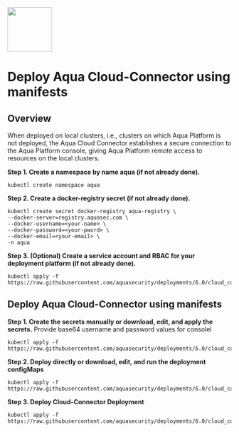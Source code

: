 <img src="https://avatars3.githubusercontent.com/u/12783832?s=200&v=4" height="100" width="100" />

# Deploy Aqua Cloud-Connector using manifests

## Overview
When deployed on local clusters, i.e., clusters on which Aqua Platform is not deployed, the Aqua Cloud
Connector establishes a secure connection to the Aqua Platform console, giving Aqua Platform remote
access to resources on the local clusters.

**Step 1. Create a namespace by name aqua (if not already done).**

   ```SHELL
   kubectl create namespace aqua
   ```

**Step 2. Create a docker-registry secret (if not already done).**

   ```SHELL
   kubectl create secret docker-registry aqua-registry \
--docker-server=registry.aquasec.com \
--docker-username=<your-name> \
--docker-password=<your-pword> \
--docker-email=<your-email> \
-n aqua
   ```
 
**Step 3. (Optional) Create a service account and RBAC for your deployment platform (if not already done).**

   ```SHELL
   kubectl apply -f https://raw.githubusercontent.com/aquasecurity/deployments/6.0/cloud_connector/kubernetes_and_openshift/manifests/001_cloud_connector_aqua_sa.yaml
   ```   

## Deploy Aqua Cloud-Connector using manifests
   
**Step 1. Create the secrets manually or download, edit, and apply the secrets.** Provide base64 username and password values for consoleI

   ```SHELL
   kubectl apply -f https://raw.githubusercontent.com/aquasecurity/deployments/6.0/cloud_connector/kubernetes_and_openshift/manifests/002_cloud_connector_secrets.yaml
   ```

**Step 2. Deploy directly or download, edit, and run the deployment configMaps**

   ```SHELL
   kubectl apply -f https://raw.githubusercontent.com/aquasecurity/deployments/6.0/cloud_connector/kubernetes_and_openshift/manifests/003_cloud_connector_configmap.yaml
   ```

**Step 3. Deploy Cloud-Connector Deployment** 

   ```SHELL
   kubectl apply -f https://raw.githubusercontent.com/aquasecurity/deployments/6.0/cloud_connector/kubernetes_and_openshift/manifests/004_cloud_connector_deployment.yaml
   ```
